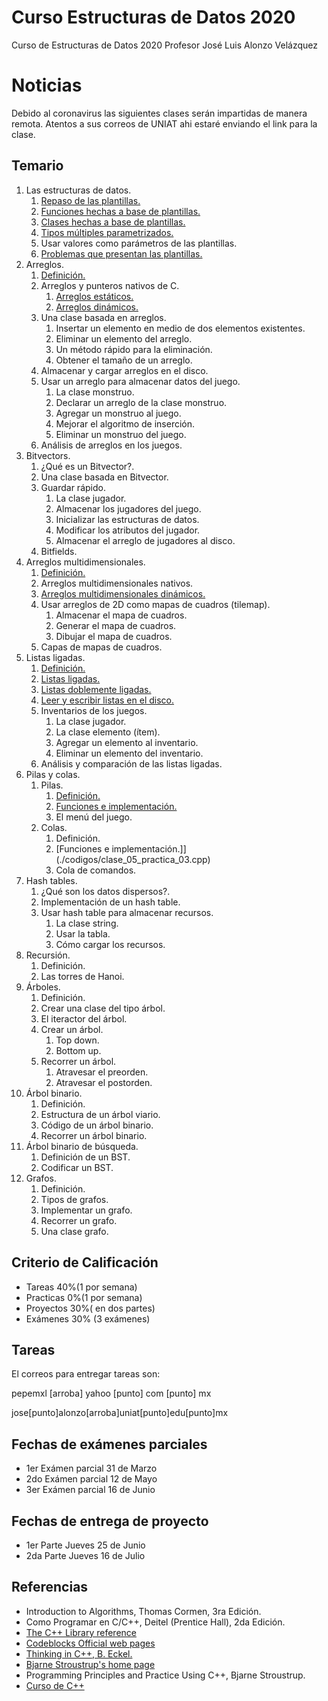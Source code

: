 # Curso Estructuras de Datos 2020
Curso de Estructuras de Datos 2020
Profesor Jos&eacute; Luis Alonzo Vel&aacute;zquez

# Noticias

Debido al coronavirus las siguientes clases serán impartidas de manera remota. Atentos a sus correos de UNIAT ahi estaré enviando el link para la clase.

## Temario

1. Las estructuras de datos.
    1. [Repaso de las plantillas.](./clase_01.md)
    2. [Funciones hechas a base de plantillas.](./codigos/clase_01_ejercicio_02.cpp)
    3. [Clases hechas a base de plantillas.](./practicas/clase_02_practica_02.cpp)
    4. [Tipos múltiples parametrizados.](./codigos/clase_01_ejercicio_03.cpp)
    5. Usar valores como parámetros de las plantillas.
    6. [Problemas que presentan las plantillas.](./codigos/clase_01_ejercicio_02.cpp)
2. Arreglos.
    1. [Definición.](./clase_02.md)
    2. Arreglos y punteros nativos de C.
        1. [Arreglos estáticos.](./clase_02.md)
        2. [Arreglos dinámicos.](./codigos/clase_01_ejercicio_01.cpp)
    3. Una clase basada en arreglos.
        1. Insertar un elemento en medio de dos elementos existentes.
        2. Eliminar un elemento del arreglo.
        3. Un método rápido para la eliminación.
        4. Obtener el tamaño de un arreglo.
    4. Almacenar y cargar arreglos en el disco.
    5. Usar un arreglo para almacenar datos del juego.
        1. La clase monstruo.
        2. Declarar un arreglo de la clase monstruo.
        3. Agregar un monstruo al juego.
        4. Mejorar el algoritmo de inserción.
        5. Eliminar un monstruo del juego.
    6. Análisis de arreglos en los juegos.
3. Bitvectors.
    1. ¿Qué es un Bitvector?.
    2. Una clase basada en Bitvector.
    3. Guardar rápido.
        1. La clase jugador.
        2. Almacenar los jugadores del juego.
        3. Inicializar las estructuras de datos.
        4. Modificar los atributos del jugador.
        5. Almacenar el arreglo de jugadores al disco.
    4. Bitfields.
4. Arreglos multidimensionales.
    1. [Definición.](./clase_02.md)
    2. Arreglos multidimensionales nativos.
    3. [Arreglos multidimensionales dinámicos.](./clase_02.md)
    4. Usar arreglos de 2D como mapas de cuadros (tilemap).
        1. Almacenar el mapa de cuadros.
        2. Generar el mapa de cuadros.
        3. Dibujar el mapa de cuadros.
    5. Capas de mapas de cuadros.
5. Listas ligadas.
    1. [Definición.](./clase_02.md)
    2. [Listas ligadas.](./clase_02.md)
    3. [Listas doblemente ligadas.](./clase_02.md)
    4. [Leer y escribir listas en el disco.](./clase_02.md)
    5. Inventarios de los juegos.
        1. La clase jugador.
        2. La clase elemento (ítem).
        3. Agregar un elemento al inventario.
        4. Eliminar un elemento del inventario.
    6. Análisis y comparación de las listas ligadas.
6. Pilas y colas.
    1. Pilas.
        1. [Definición.](./clase_04.md)
        2. [Funciones e implementación.](./codigos/clase_05_practica_01.cpp)
        3. El menú del juego.
    2. Colas.
        1. Definición.
        2. [Funciones e implementación.]](./codigos/clase_05_practica_03.cpp)
        3. Cola de comandos.
7. Hash tables.
    1. ¿Qué son los datos dispersos?.
    2. Implementación de un hash table.
    3. Usar hash table para almacenar recursos.
        1. La clase string.
        2. Usar la tabla.
        3. Cómo cargar los recursos.
8. Recursión.
    1. Definición.
    2. Las torres de Hanoi.
9. Árboles.
    1. Definición.
    2. Crear una clase del tipo árbol.
    3. El iteractor del árbol.
    4. Crear un árbol.
        1. Top down.
        2. Bottom up.
    5. Recorrer un árbol.
        1. Atravesar el preorden.
        2. Atravesar el postorden.
10. Árbol binario.
    1. Definición.
    2. Estructura de un árbol viario.
    3. Código de un árbol binario.
    4. Recorrer un árbol binario.
11. Árbol binario de búsqueda.
    1. Definición de un BST.
    2. Codificar un BST.
12. Grafos.
    1. Definición.
    2. Tipos de grafos.
    3. Implementar un grafo.
    4. Recorrer un grafo.
    5. Una clase grafo.

## Criterio de Calificaci&oacute;n

- Tareas 40%(1 por semana)
- Practicas 0%(1 por semana)
- Proyectos 30%( en dos partes)
- Ex&aacute;menes 30% (3 ex&aacute;menes)
## Tareas
El correos para entregar tareas son: 

pepemxl [arroba] yahoo [punto] com [punto] mx

jose[punto]alonzo[arroba]uniat[punto]edu[punto]mx

## Fechas de exámenes parciales
- 1er Exámen parcial 31 de Marzo
- 2do Exámen parcial 12 de Mayo
- 3er Exámen parcial 16 de Junio

## Fechas de entrega de proyecto
- 1er Parte Jueves 25 de Junio
- 2da Parte Jueves 16 de Julio

## Referencias

- Introduction to Algorithms, Thomas Cormen, 3ra Edición.
- Como Programar en C/C++, Deitel (Prentice Hall), 2da Edición.
- [The C++ Library reference](http://www.cplusplus.com/reference/ )
- [Codeblocks Official web pages](http://www.codeblocks.org/)
- [Thinking in C++, B. Eckel.](http://www.mindview.net/Books/TICPP/ThinkingInCPP2e.html)
- [Bjarne Stroustrup's home page](http://www.research.att.com/%7Ebs/)
- Programming Principles and Practice Using C++, Bjarne Stroustrup.
- [Curso de C++](http://personal.cimat.mx:8181/~pepe/cursos/lenguaje_2012/)
